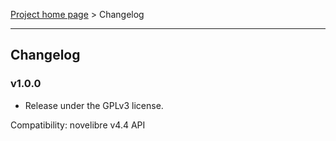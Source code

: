 [Project home page](../) > Changelog

------------------------------------------------------------------------

## Changelog


### v1.0.0

- Release under the GPLv3 license.

Compatibility: novelibre v4.4 API
